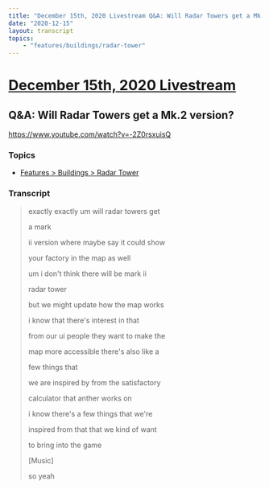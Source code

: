```yaml
---
title: "December 15th, 2020 Livestream Q&A: Will Radar Towers get a Mk.2 version?"
date: "2020-12-15"
layout: transcript
topics:
    - "features/buildings/radar-tower"
---
```

# [December 15th, 2020 Livestream](../2020-12-15.md)
## Q&A: Will Radar Towers get a Mk.2 version?
https://www.youtube.com/watch?v=-2Z0rsxuisQ

### Topics
* [Features > Buildings > Radar Tower](../topics/features/buildings/radar-tower.md)

### Transcript

> exactly exactly um will radar towers get
>
> a mark
>
> ii version where maybe say it could show
>
> your factory in the map as well
>
> um i don't think there will be mark ii
>
> radar tower
>
> but we might update how the map works
>
> i know that there's interest in that
>
> from our ui people they want to make the
>
> map more accessible there's also like a
>
> few things that
>
> we are inspired by from the satisfactory
>
> calculator that anther works on
>
> i know there's a few things that we're
>
> inspired from that that we kind of want
>
> to bring into the game
>
> [Music]
>
> so yeah
>
